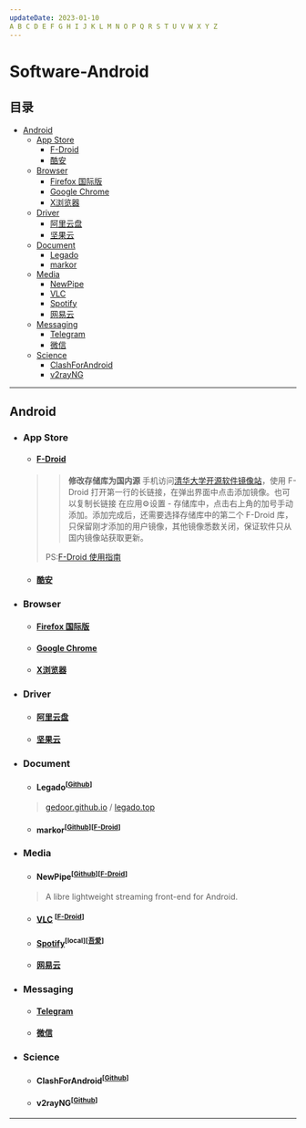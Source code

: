 ```yaml
---
updateDate: 2023-01-10
A B C D E F G H I J K L M N O P Q R S T U V W X Y Z
---
```


# Software-Android

## 目录

* [Android](#android)
	* [App Store](#app-store)
		* [F-Droid](#f-droid)
		* [酷安](#酷安)
	* [Browser](#browser)
		* [Firefox 国际版](#firefox-国际版)
		* [Google Chrome](#google-chrome)
		* [X浏览器](#x浏览器)
	* [Driver](#driver)
		* [阿里云盘](#阿里云盘)
		* [坚果云](#坚果云)
	* [Document](#document)
		* [Legado](#legado)
		* [markor](#markor)
	* [Media](#media)
		* [NewPipe](#newpipe)
		* [VLC](#vlc)
		* [Spotify](#spotify)
		* [网易云](#网易云)
	* [Messaging](#messaging)
		* [Telegram](#telegram)
		* [微信](#微信)
	* [Science](#science)
		* [ClashForAndroid](#clashforandroid)
		* [v2rayNG](#v2rayng)

---

## Android

- ### App Store

	- #### [F-Droid](https://f-droid.org/en/)

    >> **修改存储库为国内源**
    >> 手机访问[清华大学开源软件镜像站](https://mirrors.tuna.tsinghua.edu.cn/help/fdroid/)，使用 F-Droid 打开第一行的长链接，在弹出界面中点击添加镜像。也可以复制长链接 在应用⚙设置 - 存储库中，点击右上角的加号手动添加。添加完成后，还需要选择存储库中的第二个 F-Droid 库，只保留刚才添加的用户镜像，其他镜像悉数关闭，保证软件只从国内镜像站获取更新。
    > 
    > PS:[F-Droid 使用指南](https://sspai.com/post/63647)

	- #### [酷安](https://www.coolapk.com/)

- ### Browser

	- #### [Firefox 国际版](https://www.mozilla.org/zh-CN/firefox/)

	- #### [Google Chrome](https://www.google.cn/intl/zh-CN/chrome/)

	- #### [X浏览器](https://www.xbext.com/)

- ### Driver

	- #### [阿里云盘](https://www.aliyundrive.com/drive)

	- #### [坚果云](https://www.jianguoyun.com/)

- ### Document 

	- #### Legado<sup>[[Github](https://github.com/gedoor/legado/releases)]</sup><a id="legado"></a>

	> [gedoor.github.io](https://gedoor.github.io/) / [legado.top](https://www.legado.top/)

	- #### markor<sup>[[Github](https://github.com/gsantner/markor)]</sup><sup>[[F-Droid](https://f-droid.org/app/net.gsantner.markor)]</sup><a id="markor"></a>

- ### Media 

	- #### NewPipe<sup>[[Github](https://github.com/TeamNewPipe/NewPipe)]</sup><sup>[[F-Droid](https://f-droid.org/app/net.gsantner.markor)]</sup><a id="newpipe"></a>

	> A libre lightweight streaming front-end for Android.

	- #### [VLC](https://www.videolan.org/vlc/download-android.html) <sup>[[F-Droid](https://f-droid.org/app/org.videolan.vlc)]</sup><a id="vlc"></a>

	- #### [Spotify](https://www.spotify.com/)<sup>[local]</sup><sup>[[吾爱](http://zhannei.baidu.com/cse/site?q=Spotify&cc=52pojie.cn&ie=gbk)]</sup><a id="spotify"></a>

	- #### [网易云](https://music.163.com/)

- ### Messaging

	- #### [Telegram](https://telegram.org/)

	- #### [微信](https://weixin.qq.com/)

- ### Science

	- #### ClashForAndroid<sup>[[Github](https://github.com/Kr328/ClashForAndroid)]</sup><a id="clashforandroid"></a>

	- #### v2rayNG<sup>[[Github](https://github.com/2dust/v2rayNG)]</sup><a id="v2rayng"></a>

---
